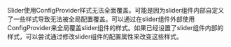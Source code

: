 Slider使用ConfigProvider样式无法全面覆盖。可能是因为slider组件内部自定义了一些样式导致无法被全局配置覆盖。可以通过在slider组件外部使用ConfigProvider来全局覆盖slider组件的样式。如果已经设置了slider组件内部的样式，可以尝试通过修改slider组件的配置属性来改变这些样式。
